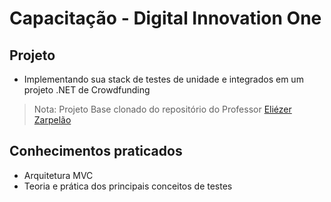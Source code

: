 # Capacitação - Digital Innovation One

## Projeto

- Implementando sua stack de testes de unidade e integrados em um projeto .NET de Crowdfunding

> Nota: Projeto Base clonado do repositório do Professor [Eliézer Zarpelão](https://github.com/elizarp/dotnet-vaquinha-tests)

## Conhecimentos praticados

- Arquitetura MVC
- Teoria e prática dos principais conceitos de testes
